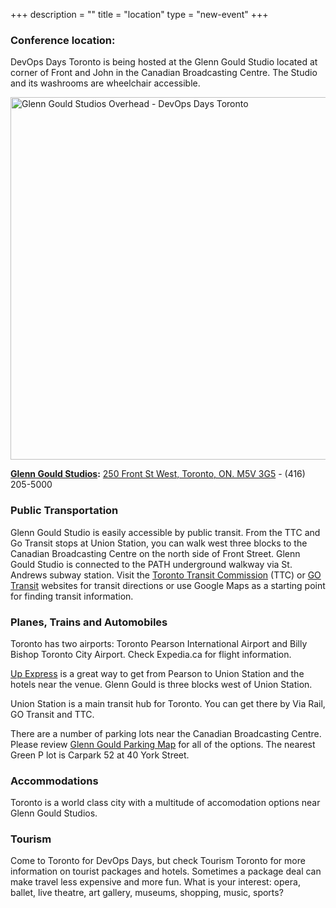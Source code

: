 +++
description = ""
title = "location"
type = "new-event"
+++
### Conference location:

DevOps Days Toronto is being hosted at the Glenn Gould Studio located at corner of Front and John in the Canadian Broadcasting Centre. The Studio and its washrooms are wheelchair accessible.

<img width="580px" src="/events/2016-toronto/corporate-StageOverhead.jpg" alt="Glenn Gould Studios Overhead - DevOps Days Toronto" />

<b><a href="http://www.cbc.ca/glenngouldstudio/" target="_blank">Glenn Gould Studios</a>:</b> <a href="https://www.google.com/maps/place/250+Front+St+W,+Toronto,+ON+M5V+3G5,+Canada/@43.644863,-79.388622,15z/data=!4m5!3m4!1s0x882b34d6c61cc5a1:0x25fa371b9be62bed!8m2!3d43.6447622!4d-79.3881812?hl=en" target="_blank">250 Front St West, Toronto, ON. M5V 3G5</a> - (416) 205-5000

### Public Transportation

Glenn Gould Studio is easily accessible by public transit. From the TTC and Go Transit stops at Union Station, you can walk west three blocks to the Canadian Broadcasting Centre on the north side of Front Street. Glenn Gould Studio is connected to the PATH underground walkway via St. Andrews subway station. Visit the <a href="http://www.ttc.ca/Trip_planner/index.jsp" target="_blank">Toronto Transit Commission</a> (TTC) or <a href="http://www.gotransit.com/publicroot/en/default.aspx" target="_blank">GO Transit</a> websites for transit directions or use Google Maps as a starting point for finding transit information.

### Planes, Trains and Automobiles

Toronto has two airports: Toronto Pearson International Airport and Billy Bishop Toronto City Airport. Check Expedia.ca for flight information.

<a href="https://www.upexpress.com" target="_blank">Up Express</a> is a great way to get from Pearson to Union Station and the hotels near the venue. Glenn Gould is three blocks west of Union Station.

Union Station is a main transit hub for Toronto. You can get there by Via Rail, GO Transit and TTC.

There are a number of parking lots near the Canadian Broadcasting Centre. Please review <a href="http://www.cbc.ca/glenngould/CBC_Parking_Lot_Map.pdf" target="_blank">Glenn Gould Parking Map</a> for all of the options. The nearest Green P lot is Carpark 52 at 40 York Street.

### Accommodations

Toronto is a world class city with a multitude of accomodation options near Glenn Gould Studios.

### Tourism

Come to Toronto for DevOps Days, but check Tourism Toronto for more information on tourist packages and hotels. Sometimes a package deal can make travel less expensive and more fun. What is your interest: opera, ballet, live theatre, art gallery, museums, shopping, music, sports?